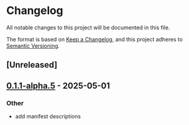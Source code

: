 # Changelog

All notable changes to this project will be documented in this file.

The format is based on [Keep a Changelog](https://keepachangelog.com/en/1.0.0/),
and this project adheres to [Semantic Versioning](https://semver.org/spec/v2.0.0.html).

## [Unreleased]

## [0.1.1-alpha.5](https://github.com/flashbots/contender/releases/tag/contender_testfile-v0.1.1-alpha.5) - 2025-05-01

### Other

- add manifest descriptions
